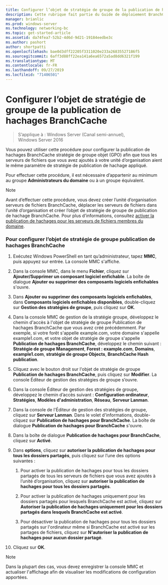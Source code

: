 ```yaml
---
title: Configurer l’objet de stratégie de groupe de la publication de hachages BranchCache
description: Cette rubrique fait partie du Guide de déploiement BranchCache pour Windows Server 2016, qui montre comment déployer BranchCache en mode de cache distribué et hébergé pour optimiser l’utilisation de la bande passante WAN dans les filiales.
manager: brianlic
ms.prod: windows-server
ms.technology: networking-bc
ms.topic: get-started-article
ms.assetid: da74fea7-52b2-4d6d-9d21-19184eedbe3c
ms.author: pashort
author: shortpatti
ms.openlocfilehash: bae0d3dff22205f3311020e233a26835527186f5
ms.sourcegitcommit: 6aff3d88ff22ea141a6ea6572a5ad8dd6321f199
ms.translationtype: MT
ms.contentlocale: fr-FR
ms.lasthandoff: 09/27/2019
ms.locfileid: "71406501"
---
```

# <a name="configure-the-branchcache-hash-publication-group-policy-object"></a>Configurer l’objet de stratégie de groupe de la publication de hachages BranchCache

>S’applique à : Windows Server (Canal semi-annuel), Windows Server 2016

Vous pouvez utiliser cette procédure pour configurer la publication de hachages BranchCache stratégie de groupe objet (GPO) afin que tous les serveurs de fichiers que vous avez ajoutés à votre unité d’organisation aient le même paramètre de stratégie de publication de hachage appliqué.  
  
Pour effectuer cette procédure, il est nécessaire d’appartenir au minimum au groupe **Administrateurs du domaine** ou à un groupe équivalent.  
  
> [!NOTE]  
> Avant d’effectuer cette procédure, vous devez créer l’unité d’organisation serveurs de fichiers BranchCache, déplacer les serveurs de fichiers dans l’unité d’organisation et créer l’objet de stratégie de groupe de publication de hachage BranchCache. Pour plus d’informations, consultez [activer la publication de hachages pour les serveurs de fichiers membres du domaine](../../branchcache/deploy/Enable-Hash-Publication-for-Domain-Member-File-Servers.md).  
  
### <a name="to-configure-the-branchcache-hash-publication-group-policy-object"></a>Pour configurer l’objet de stratégie de groupe publication de hachages BranchCache  
  
1.  Exécutez Windows PowerShell en tant qu’administrateur, tapez **MMC**, puis appuyez sur entrée. La console MMC s'affiche.  
  
2.  Dans la console MMC, dans le menu **Fichier**, cliquez sur **Ajouter/Supprimer un composant logiciel enfichable**. La boîte de dialogue **Ajouter ou supprimer des composants logiciels enfichables** s'ouvre.  
  
3.  Dans **Ajouter ou supprimer des composants logiciels enfichables**, dans **Composants logiciels enfichables disponibles**, double-cliquez sur **Gestion des stratégies de groupe**, puis cliquez sur **OK**.  
  
4.  Dans la console MMC de gestion de la stratégie groupe, développez le chemin d'accès à l'objet de stratégie de groupe Publication de hachages BranchCache que vous avez créé précédemment. Par exemple, si votre forêt s'appelle example.com, votre domaine s'appelle example1.com, et votre objet de stratégie de groupe s'appelle **Publication de hachages BranchCache**, développez le chemin suivant : **Stratégie de groupe Management**, **Forest : example.com**, **Domains**, **example1.com**, **stratégie de groupe Objects**, **BranchCache Hash publication**.  
  
5.  Cliquez avec le bouton droit sur l'objet de stratégie de groupe **Publication de hachages BranchCache**, puis cliquez sur **Modifier**. La console Éditeur de gestion des stratégies de groupe s’ouvre.  
  
6.  Dans la console Éditeur de gestion des stratégies de groupe, développez le chemin d’accès suivant : **Configuration ordinateur**, **Stratégies**, **Modèles d'administration**, **Réseau**, **Serveur Lanman**.  
  
7.  Dans la console de l'Éditeur de gestion des stratégies de groupe, cliquez sur **Serveur Lanman**. Dans le volet d'informations, double-cliquez sur **Publication de hachages pour BranchCache**. La boîte de dialogue **Publication de hachages pour BranchCache** s'ouvre.  
  
8.  Dans la boîte de dialogue **Publication de hachages pour BranchCache**, cliquez sur **Activé**.  
  
9. Dans **options**, cliquez sur **autoriser la publication de hachages pour tous les dossiers partagés**, puis cliquez sur l’une des options suivantes :  
  
    1.  Pour activer la publication de hachages pour tous les dossiers partagés de tous les serveurs de fichiers que vous avez ajoutés à l’unité d’organisation, cliquez sur **autoriser la publication de hachages pour tous les dossiers partagés**.  
  
    2.  Pour activer la publication de hachages uniquement pour les dossiers partagés pour lesquels BranchCache est activé, cliquez sur **Autoriser la publication de hachages uniquement pour les dossiers partagés dans lesquels BranchCache est activé**.  
  
    3.  Pour désactiver la publication de hachages pour tous les dossiers partagés sur l'ordinateur même si BranchCache est activé sur les partages de fichiers, cliquez sur **N'autoriser la publication de hachages pour aucun dossier partagé**.  
  
10. Cliquez sur **OK**.  
  
> [!NOTE]  
> Dans la plupart des cas, vous devez enregistrer la console MMC et actualiser l'affichage afin de visualiser les modifications de configuration apportées.  
  


